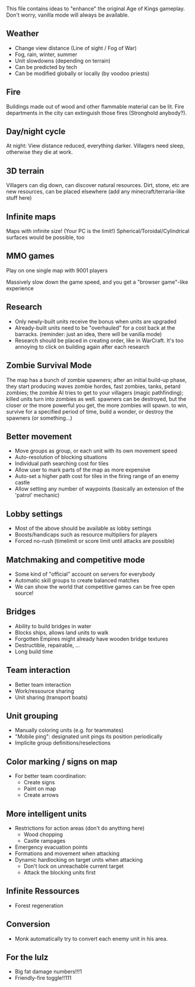 This file contains ideas to "enhance" the original Age of Kings gameplay. Don't worry, vanilla mode will always be available.

Weather
-------

 - Change view distance (Line of sight / Fog of War)
 - Fog, rain, winter, summer
 - Unit slowdowns (depending on terrain)
 - Can be predicted by tech
 - Can be modified globally or locally (by voodoo priests)

Fire
----

Buildings made out of wood and other flammable material can be lit.
Fire departments in the city can extinguish those fires (Stronghold anybody?).

Day/night cycle
---------------

At night: View distance reduced, everything darker.
Villagers need sleep, otherwise they die at work.


3D terrain
----------

Villagers can dig down, can discover natural resources.
Dirt, stone, etc are new resources, can be placed elsewhere
(add any minecraft/terraria-like stuff here)


Infinite maps
-------------

Maps with infinite size! (Your PC is the limit!)
Spherical/Toroidal/Cylindrical surfaces would be possible, too


MMO games
---------

Play on one single map with 9001 players

Massively slow down the game speed, and you get a "browser game"-like experience


Research
--------

 - Only newly-built units receive the bonus when units are upgraded
 - Already-built units need to be "overhauled" for a cost back at the barracks.
   (reminder: just an idea, there will be vanilla mode)
 - Research should be placed in creating order, like in WarCraft. It's too annoying
   to click on building again after each research

Zombie Survival Mode
--------------------

The map has a bunch of zombie spawners; after an initial build-up phase,
they start producing waves zombie hordes, fast zombies, tanks, petard zombies;
the zombie AI tries to get to your villagers (magic pathfinding);
killed units turn into zombies as well. spawners can be destroyed,
but the closer or the more powerful you get, the more zombies will spawn.
to win, survive for a specified period of time, build a wonder,
or destroy the spawners (or something...)


Better movement
---------------

 - Move groups as group, or each unit with its own movement speed
 - Auto-resolution of blocking situations
 - Individual path searching cost for tiles
  - Allow user to mark parts of the map as more expensive
  - Auto-set a higher path cost for tiles in the firing range of an enemy castle
 - Allow setting any number of waypoints (basically an extension of the 'patrol' mechanic)


Lobby settings
--------------

 - Most of the above should be available as lobby settings
 - Boosts/handicaps such as resource multipliers for players
 - Forced no-rush (timelimit or score limit until attacks are possible)


Matchmaking and competitive mode
--------------------------------

 - Some kind of "official" account on servers for everybody
 - Automatic skill groups to create balanced matches
 - We can show the world that competitive games can be free open source!


Bridges
-------

 - Ability to build bridges in water
 - Blocks ships, allows land units to walk
 - Forgotten Empires might already have wooden bridge textures
 - Destructible, repairable, ...
 - Long build time


Team interaction
----------------

 - Better team interaction
 - Work/ressource sharing
 - Unit sharing (transport boats)


Unit grouping
-------------

 - Manually coloring units (e.g. for teammates)
 - "Mobile ping": designated unit pings its position periodically
 - Implicite group definitions/reselections


Color marking / signs on map
----------------------------

 - For better team coordination:
   - Create signs
   - Paint on map
   - Create arrows


More intelligent units
----------------------

 - Restrictions for action areas (don't do anything here)
   - Wood chopping
   - Castle rampages
 - Emergency evacuation points
 - Formations and movement when attacking
 - Dynamic hardlocking on target units when attacking
   - Don't lock on unreachable current target
   - Attack the blocking units first

Infinite Ressources
-------------------

 - Forest regeneration

Conversion
-------------------

 - Monk automatically try to convert each enemy unit in his area.

For the lulz
------------

 - Big fat damage numbers!!!1
 - Friendly-fire toggle!!111
